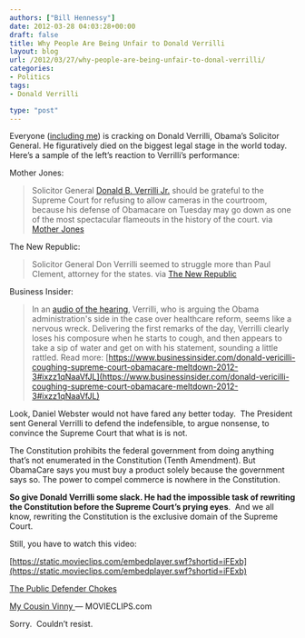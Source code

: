 ```yaml
---
authors: ["Bill Hennessy"]
date: 2012-03-28 04:03:28+00:00
draft: false
title: Why People Are Being Unfair to Donald Verrilli
layout: blog
url: /2012/03/27/why-people-are-being-unfair-to-donal-verrilli/
categories:
- Politics
tags:
- Donald Verrilli

type: "post"
---
```


Everyone ([including me](https://twitter.com/#!/whennessy/status/184822469272674304)) is cracking on Donald Verrilli, Obama’s Solicitor General. He figuratively died on the biggest legal stage in the world today. Here’s a sample of the left’s reaction to Verrilli’s performance:

Mother Jones:


> Solicitor General [Donald B. Verrilli Jr.](https://motherjones.com/mojo/2011/01/obama-picks-copyright-lawyer-don-verrilli-top-legal-post) should be grateful to the Supreme Court for refusing to allow cameras in the courtroom, because his defense of Obamacare on Tuesday may go down as one of the most spectacular flameouts in the history of the court. via [Mother Jones](https://motherjones.com/mojo/2012/03/obamacare-supreme-court-disaster)


The New Republic:


> Solicitor General Don Verrilli seemed to struggle more than Paul Clement, attorney for the states. via [The New Republic](https://www.tnr.com/blog/jonathan-cohn/102073/supreme-court-day-2-mandate-oral-argument-reaction-analysis-roberts-kennedy)


Business Insider:


> In an [audio of the hearing](https://www.supremecourt.gov/oral_arguments/argument_audio_detail.aspx?argument=11-398-Tuesday), Verrilli, who is arguing the Obama administration's side in the case over healthcare reform, seems like a nervous wreck. Delivering the first remarks of the day, Verrilli clearly loses his composure when he starts to cough, and then appears to take a sip of water and get on with his statement, sounding a little rattled.
Read more: [https://www.businessinsider.com/donald-vericilli-coughing-supreme-court-obamacare-meltdown-2012-3#ixzz1qNaaVfJL](https://www.businessinsider.com/donald-vericilli-coughing-supreme-court-obamacare-meltdown-2012-3#ixzz1qNaaVfJL)


Look, Daniel Webster would not have fared any better today.  The President sent General Verrilli to defend the indefensible, to argue nonsense, to convince the Supreme Court that what is is not.

The Constitution prohibits the federal government from doing anything that’s not enumerated in the Constitution (Tenth Amendment). But ObamaCare says you must buy a product solely because the government says so. The power to compel commerce is nowhere in the Constitution.

**So give Donald Verrilli some slack. He had the impossible task of rewriting the Constitution before the Supreme Court’s prying eyes**.  And we all know, rewriting the Constitution is the exclusive domain of the Supreme Court.

Still, you have to watch this video:



[https://static.movieclips.com/embedplayer.swf?shortid=iFExb](https://static.movieclips.com/embedplayer.swf?shortid=iFExb)



[
The Public Defender Chokes
](https://movieclips.com/iFExb-my-cousin-vinny-movie-the-public-defender-chokes/)
  

[
My Cousin Vinny
](https://movieclips.com/iFEPR-my-cousin-vinny-movie-videos/)
— MOVIECLIPS.com






Sorry.  Couldn’t resist.
